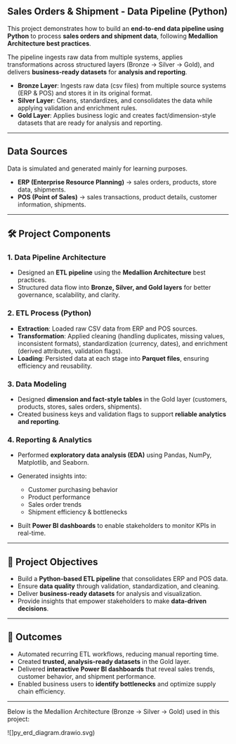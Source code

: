 **Sales Orders & Shipment - Data Pipeline (Python)**
---
This project demonstrates how to build an **end-to-end data pipeline using Python** to process **sales orders and shipment data**, following **Medallion Architecture best practices**.

The pipeline ingests raw data from multiple systems, applies transformations across structured layers (Bronze → Silver → Gold), and delivers **business-ready datasets** for **analysis and reporting**.

* **Bronze Layer**: Ingests raw data (csv files) from multiple source systems (ERP & POS) and stores it in its original format.
* **Silver Layer**: Cleans, standardizes, and consolidates the data while applying validation and enrichment rules.
* **Gold Layer**: Applies business logic and creates fact/dimension-style datasets that are ready for analysis and reporting.

---

## Data Sources
Data is simulated and generated mainly for learning purposes.
* **ERP (Enterprise Resource Planning)** → sales orders, products, store data, shipments.
* **POS (Point of Sales)** → sales transactions, product details, customer information, shipments.

---

## 🛠️ Project Components

### **1. Data Pipeline Architecture**

* Designed an **ETL pipeline** using the **Medallion Architecture** best practices.
* Structured data flow into **Bronze, Silver, and Gold layers** for better governance, scalability, and clarity.

### **2. ETL Process (Python)**

* **Extraction**: Loaded raw CSV data from ERP and POS sources.
* **Transformation**: Applied cleaning (handling duplicates, missing values, inconsistent formats), standardization (currency, dates), and enrichment (derived attributes, validation flags).
* **Loading**: Persisted data at each stage into **Parquet files**, ensuring efficiency and reusability.

### **3. Data Modeling**

* Designed **dimension and fact-style tables** in the Gold layer (customers, products, stores, sales orders, shipments).
* Created business keys and validation flags to support **reliable analytics and reporting**.

### **4. Reporting & Analytics**

* Performed **exploratory data analysis (EDA)** using Pandas, NumPy, Matplotlib, and Seaborn.
* Generated insights into:

  * Customer purchasing behavior
  * Product performance
  * Sales order trends
  * Shipment efficiency & bottlenecks
* Built **Power BI dashboards** to enable stakeholders to monitor KPIs in real-time.

---

## 🎯 Project Objectives

* Build a **Python-based ETL pipeline** that consolidates ERP and POS data.
* Ensure **data quality** through validation, standardization, and cleaning.
* Deliver **business-ready datasets** for analysis and visualization.
* Provide insights that empower stakeholders to make **data-driven decisions**.

---

## 🚀 Outcomes

* Automated recurring ETL workflows, reducing manual reporting time.
* Created **trusted, analysis-ready datasets** in the Gold layer.
* Delivered **interactive Power BI dashboards** that reveal sales trends, customer behavior, and shipment performance.
* Enabled business users to **identify bottlenecks** and optimize supply chain efficiency.
---

Below is the Medallion Architecture (Bronze → Silver → Gold) used in this project:

![]py_erd_diagram.drawio.svg)


